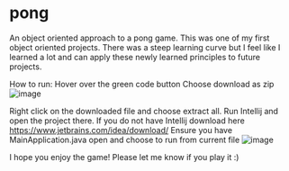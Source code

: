 # pong
An object oriented approach to a pong game. 
This was one of my first object oriented projects.
There was a steep learning curve but I feel like I learned a lot and can apply these newly learned principles to future projects.

How to run:
Hover over the green code button
Choose download as zip
![image](https://github.com/user-attachments/assets/d27ae2b6-5360-4c21-9ff2-f55d681670c3)

Right click on the downloaded file and choose extract all. 
Run Intellij and open the project there. 
If you do not have Intellij download here https://www.jetbrains.com/idea/download/ 
Ensure you have MainApplication.java open and choose to run from current file ![image](https://github.com/user-attachments/assets/fc4c246e-4e54-4b98-be17-dff602f4bde2)

I hope you enjoy the game! Please let me know if you play it :)
